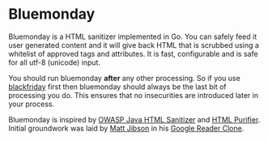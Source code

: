 Bluemonday
==========

Bluemonday is a HTML sanitizer implemented in Go. You can safely feed it user generated content and it will give back HTML that is scrubbed using a whitelist of approved tags and attributes. It is fast, configurable and is safe for all utf-8 (unicode) input.

You should run bluemonday **after** any other processing. So if you use [blackfriday](https://github.com/russross/blackfriday) first then bluemonday should always be the last bit of processing you do. This ensures that no insecurities are introduced later in your process.

Bluemonday is inspired by [OWASP Java HTML Sanitizer](https://code.google.com/p/owasp-java-html-sanitizer/) and [HTML Purifier](http://htmlpurifier.org/). Initial groundwork was laid by [Matt Jibson](https://github.com/mjibson) in his [Google Reader Clone](https://github.com/mjibson/goread).
